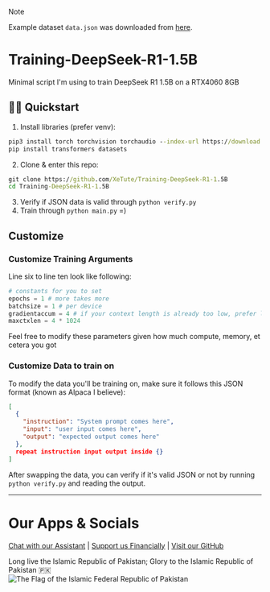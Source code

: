 > [!NOTE]
> Example dataset `data.json` was downloaded from [here](https://huggingface.co/datasets/practical-dreamer/RPGPT_PublicDomain-alpaca/blob/main/RPGPT_PublicDomain_v1-alpaca.json).

# Training-DeepSeek-R1-1.5B
Minimal script I'm using to train DeepSeek R1 1.5B on a RTX4060 8GB

## 🏃‍♂️ Quickstart
1. Install libraries (prefer venv):
  ```cmd
  pip3 install torch torchvision torchaudio --index-url https://download.pytorch.org/whl/cu126 # Or your hardware-specific torch install command
  pip install transformers datasets
  ```
2. Clone & enter this repo:
  ```cmd
  git clone https://github.com/XeTute/Training-DeepSeek-R1-1.5B
  cd Training-DeepSeek-R1-1.5B
  ```
3. Verify if JSON data is valid through `python verify.py`
4. Train through `python main.py` =)

## Customize

### Customize Training Arguments
Line six to line ten look like following:
```py
# constants for you to set
epochs = 1 # more takes more
batchsize = 1 # per device
gradientaccum = 4 # if your context length is already too low, prefer lowering this
maxctxlen = 4 * 1024
```
Feel free to modify these parameters given how much compute, memory, et cetera you got

### Customize Data to train on
To modify the data you'll be training on, make sure it follows this JSON format (known as Alpaca I believe):
```JSON
[
  {
    "instruction": "System prompt comes here",
    "input": "user input comes here",
    "output": "expected output comes here"
  },
  repeat instruction input output inside {}
]
```
After swapping the data, you can verify if it's valid JSON or not by running `python verify.py` and reading the output.

---
# Our Apps & Socials
[Chat with our Assistant](https://xetute.com/) | [Support us Financially](https://ko-fi.com/XeTute) | [Visit our GitHub](https://github.com/XeTute)  

Long live the Islamic Republic of Pakistan; Glory to the Islamic Republic of Pakistan 🇵🇰  
![The Flag of the Islamic Federal Republic of Pakistan](https://upload.wikimedia.org/wikipedia/commons/3/32/Flag_of_Pakistan.svg)
